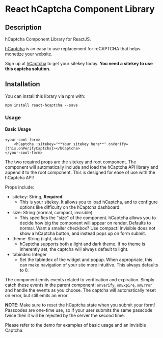 # React hCaptcha Component Library

## Description
hCaptcha Component Library for ReactJS.

[hCaptcha](https://www.hcaptcha.com) is an easy to use replacement for reCAPTCHA that helps monetize your website.

Sign up at [hCaptcha](https://wwww.hcaptcha.com) to get your sitekey today. **You need a sitekey to use this captcha solution.**

## Installation
You can install this library via npm with:
```
npm install react-hcaptcha --save
```

### Usage

#### Basic Usage
```
<your-cool-form>
    <hCaptcha :sitekey="**Your sitekey here**" onVerify={this.onVerifyCaptcha}></hCaptcha>
</your-cool-form>
```

The two required props are the sitekey and root component. The component will automatically include and load the
hCaptcha API library and append it to the root component. This is designed for ease of use with the hCaptcha API!

Props include:
- sitekey: String, **Required** 
    - This is your sitekey. It allows you to load hCaptcha, and to configure options like difficulty on the hCaptcha dashboard.
- size: String (normal, compact, invisible) 
    - This specifies the "size" of the component. hCaptcha allows you to decide how big the component will appear on render. Defaults to normal.
      Want a smaller checkbox? Use compact! Invisible does not show a hCaptcha button, and instead pops up on form submit.
- theme: String (light, dark)
    - hCaptcha supports both a light and dark theme. If no theme is inherently set, the captcha will always default to light.
- tabindex: Integer
    - Set the tabindex of the widget and popup. When appropriate, this can make navigation of your site more intuitive. This always defaults to 0.

The component emits events related to verification and expiration. Simply catch these events in the parent component: `onVerify`, `onExpire`, `onError` and handle the events as you choose. The captcha will automatically reset on error, but still emits an error.

**NOTE**: Make sure to reset the hCaptcha state when you submit your form! Passcodes are one-time use, so if your user submits the same passcode twice then it will be rejected by the server the second time.

Please refer to the demo for examples of basic usage and an invisible Captcha.
